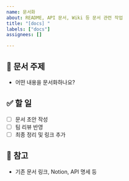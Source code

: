 ```yaml
---
name: 문서화
about: README, API 문서, Wiki 등 문서 관련 작업
title: "[docs] "
labels: ["docs"]
assignees: []

---
```


## 📄 문서 주제
- 어떤 내용을 문서화하나요?

## ✅ 할 일
- [ ] 문서 초안 작성
- [ ] 팀 리뷰 반영
- [ ] 최종 정리 및 링크 추가

## 📎 참고
- 기존 문서 링크, Notion, API 명세 등

